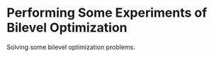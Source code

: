 #  Performing Some Experiments of Bilevel Optimization 

Solving some bilevel optimization problems.